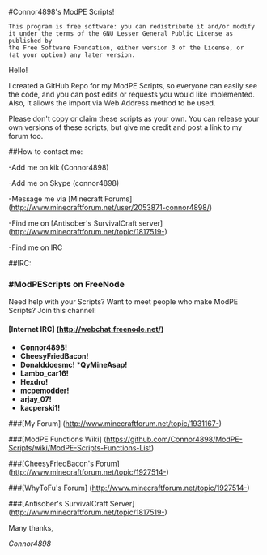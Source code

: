 #Connor4898's ModPE Scripts!

```
This program is free software: you can redistribute it and/or modify
it under the terms of the GNU Lesser General Public License as published by
the Free Software Foundation, either version 3 of the License, or
(at your option) any later version.
```	
Hello!

I created a GitHub Repo for my ModPE Scripts, so everyone can easily see the code, and you can post edits or requests you would like implemented. Also, it allows the import via Web Address method to be used.

Please don't copy or claim these scripts as your own. You can release your own versions of these scripts, but give me credit and post a link to my forum too.

##How to contact me:

-Add me on kik (Connor4898)

-Add me on Skype (connor4898)

-Message me via [Minecraft Forums] (http://www.minecraftforum.net/user/2053871-connor4898/)

-Find me on [Antisober's SurvivalCraft server] (http://www.minecraftforum.net/topic/1817519-)

-Find me on IRC

##IRC:
### #ModPEScripts on FreeNode

Need help with your Scripts? Want to meet people who make ModPE Scripts? Join this channel!

#### [Internet IRC] (http://webchat.freenode.net/)

* __Connor4898!__
* __CheesyFriedBacon!__
* __Donalddoesmc!__
*__QyMineAsap!__
* __Lambo_car16!__
* __Hexdro!__
* __mcpemodder!__
* __arjay_07!__
* __kacperski1!__

###[My Forum] (http://www.minecraftforum.net/topic/1931167-)

###[ModPE Functions Wiki] (https://github.com/Connor4898/ModPE-Scripts/wiki/ModPE-Scripts-Functions-List)

###[CheesyFriedBacon's Forum] (http://www.minecraftforum.net/topic/1927514-)

###[WhyToFu's Forum] (http://www.minecraftforum.net/topic/1927514-)

###[Antisober's SurvivalCraft Server] (http://www.minecraftforum.net/topic/1817519-)

Many thanks,

_Connor4898_
